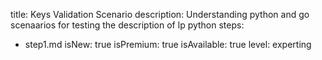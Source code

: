 title: Keys Validation Scenario
description: Understanding python and go scenaarios for testing the description of lp python
steps:
  - step1.md
isNew: true
isPremium: true
isAvailable: true
level: experting
